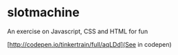 slotmachine
===========

An exercise on Javascript, CSS and HTML for fun

[http://codepen.io/tinkertrain/full/aqLDd](See in codepen)
